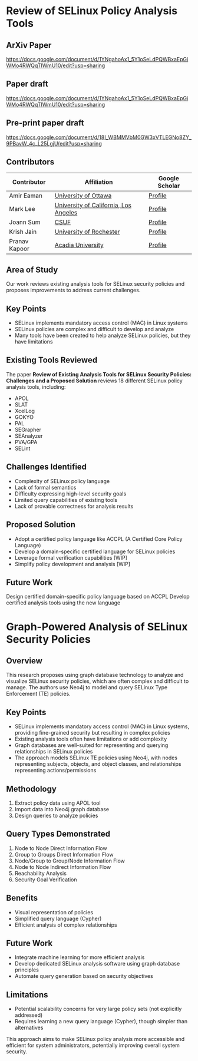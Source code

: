 # Review of SELinux Policy Analysis Tools

## ArXiv Paper

[https://docs.google.com/document/d/1YNgahoAx1_5Y1oSeLdPQWBxaEpGiWMo4RWQqTIWmU10/edit?usp=sharing
](https://arxiv.org/abs/2501.00085#:~:text=Security%2DEnhanced%20Linux%20(SELinux),for%20policy%20analysis%20and%20management.)

## Paper draft

[https://docs.google.com/document/d/1YNgahoAx1_5Y1oSeLdPQWBxaEpGiWMo4RWQqTIWmU10/edit?usp=sharing
](https://docs.google.com/document/d/1YNgahoAx1_5Y1oSeLdPQWBxaEpGiWMo4RWQqTIWmU10/edit?usp=sharing
)
## Pre-print paper draft

[https://docs.google.com/document/d/18I_WBMMVbM0GW3xVTLEGNo8ZY_9PBavW_4c_L25LgjU/edit?usp=sharing
](https://docs.google.com/document/d/18I_WBMMVbM0GW3xVTLEGNo8ZY_9PBavW_4c_L25LgjU/edit?usp=sharing
)
## Contributors

| Contributor | Affiliation                                                                                         | Google Scholar                                                          |
| ----------- | --------------------------------------------------------------------------------------------------- | ----------------------------------------------------------------------- |
| Amir Eaman  | [University of Ottawa](https://www.uottawa.ca/en) | [Profile](https://scholar.google.com/citations?user=4GTciD8AAAAJ&hl=en) |
| Mark Lee    | [University of California, Los Angeles](https://ucla.edu/)                                          | [Profile](https://www.linkedin.com/in/shinyoung-mark-lee-a502bb1b8/)    |
| Joann Sum   | [CSUF](https://www.fullerton.edu/)                                              | [Profile](https://www.linkedin.com/in/joann-s-5a585a1ba/)               |
| Krish Jain   | [University of Rochester](https://rochester.edu/)                                              | [Profile](https://www.linkedin.com/in/krishjain02)               |
| Pranav Kapoor   | [Acadia University](https://www2.acadiau.ca/home.html)                                              | [Profile](https://ca.linkedin.com/in/pranav-kapoor-91b918270)              |


## Area of Study

Our work reviews existing analysis tools for SELinux security policies and proposes improvements to address current challenges.

## Key Points

- SELinux implements mandatory access control (MAC) in Linux systems
- SELinux policies are complex and difficult to develop and analyze
- Many tools have been created to help analyze SELinux policies, but they have limitations

## Existing Tools Reviewed

The paper **Review of Existing Analysis Tools for SELinux Security Policies: Challenges and a Proposed Solution** reviews 18 different SELinux policy analysis tools, including:

- APOL
- SLAT
- XcelLog
- GOKYO
- PAL
- SEGrapher
- SEAnalyzer
- PVA/GPA
- SELint

## Challenges Identified

- Complexity of SELinux policy language
- Lack of formal semantics
- Difficulty expressing high-level security goals
- Limited query capabilities of existing tools
- Lack of provable correctness for analysis results

## Proposed Solution

- Adopt a certified policy language like ACCPL (A Certified Core Policy Language)
- Develop a domain-specific certified language for SELinux policies
- Leverage formal verification capabilities [WIP]
- Simplify policy development and analysis [WIP]

## Future Work

Design certified domain-specific policy language based on ACCPL
Develop certified analysis tools using the new language

# Graph-Powered Analysis of SELinux Security Policies

## Overview
This research proposes using graph database technology to analyze and visualize SELinux security policies, which are often complex and difficult to manage. The authors use Neo4j to model and query SELinux Type Enforcement (TE) policies.

## Key Points
- SELinux implements mandatory access control (MAC) in Linux systems, providing fine-grained security but resulting in complex policies
- Existing analysis tools often have limitations or add complexity
- Graph databases are well-suited for representing and querying relationships in SELinux policies
- The approach models SELinux TE policies using Neo4j, with nodes representing subjects, objects, and object classes, and relationships representing actions/permissions

## Methodology
1. Extract policy data using APOL tool
2. Import data into Neo4j graph database
3. Design queries to analyze policies

## Query Types Demonstrated
1. Node to Node Direct Information Flow 
2. Group to Groups Direct Information Flow
3. Node/Group to Group/Node Information Flow
4. Node to Node Indirect Information Flow
5. Reachability Analysis
6. Security Goal Verification

## Benefits
- Visual representation of policies
- Simplified query language (Cypher)
- Efficient analysis of complex relationships

## Future Work
- Integrate machine learning for more efficient analysis
- Develop dedicated SELinux analysis software using graph database principles
- Automate query generation based on security objectives

## Limitations
- Potential scalability concerns for very large policy sets (not explicitly addressed)
- Requires learning a new query language (Cypher), though simpler than alternatives

This approach aims to make SELinux policy analysis more accessible and efficient for system administrators, potentially improving overall system security.
